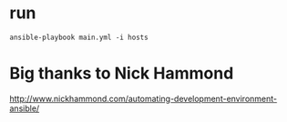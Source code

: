 # run
```
ansible-playbook main.yml -i hosts
```
# Big thanks to Nick Hammond
http://www.nickhammond.com/automating-development-environment-ansible/
